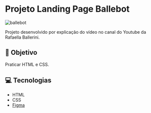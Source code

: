 # Projeto Landing Page Ballebot
![ballebot](https://user-images.githubusercontent.com/75275451/173080313-16e65226-4af6-4ec1-8644-2fb08ec50792.svg)

Projeto desenvolvido por explicação do vídeo no canal do Youtube da Rafaella Ballerini.

## :dart: Objetivo

Praticar HTML e CSS.

## :computer: Tecnologias 

* HTML
* CSS
* [Figma](https://www.figma.com/file/myqP66iQwzjwjrIAJyyrip/BalleBot?node-id=0%3A1)
